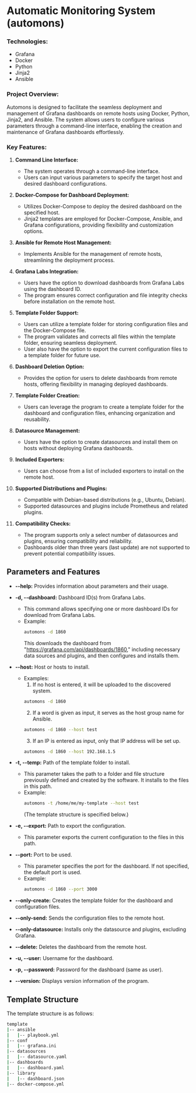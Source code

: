 # Automatic Monitoring System (automons)

### Technologies:

- Grafana
- Docker
- Python
- Jinja2
- Ansible

### Project Overview:

Automons is designed to facilitate the seamless deployment and management of Grafana dashboards on remote hosts using
Docker, Python, Jinja2, and Ansible. The system allows users to configure various parameters through a command-line
interface, enabling the creation and maintenance of Grafana dashboards effortlessly.

### Key Features:

1. **Command Line Interface:**
    - The system operates through a command-line interface.
    - Users can input various parameters to specify the target host and desired dashboard configurations.

2. **Docker-Compose for Dashboard Deployment:**
    - Utilizes Docker-Compose to deploy the desired dashboard on the specified host.
    - Jinja2 templates are employed for Docker-Compose, Ansible, and Grafana configurations, providing flexibility and
      customization options.

3. **Ansible for Remote Host Management:**
    - Implements Ansible for the management of remote hosts, streamlining the deployment process.

4. **Grafana Labs Integration:**
    - Users have the option to download dashboards from Grafana Labs using the dashboard ID.
    - The program ensures correct configuration and file integrity checks before installation on the remote host.

5. **Template Folder Support:**
    - Users can utilize a template folder for storing configuration files and the Docker-Compose file.
    - The program validates and corrects all files within the template folder, ensuring seamless deployment.
    - User also have the option to export the current configuration files to a template folder for future use.

6. **Dashboard Deletion Option:**
    - Provides the option for users to delete dashboards from remote hosts, offering flexibility in managing deployed
      dashboards.

7. **Template Folder Creation:**
    - Users can leverage the program to create a template folder for the dashboard and configuration files, enhancing
      organization and reusability.

8. **Datasource Management:**
    - Users have the option to create datasources and install them on hosts without deploying Grafana dashboards.

9. **Included Exporters:**
    - Users can choose from a list of included exporters to install on the remote host.

10. **Supported Distributions and Plugins:**
    - Compatible with Debian-based distributions (e.g., Ubuntu, Debian).
    - Supported datasources and plugins include Prometheus and related plugins.

11. **Compatibility Checks:**
    - The program supports only a select number of datasources and plugins, ensuring compatibility and reliability.
    - Dashboards older than three years (last update) are not supported to prevent potential compatibility issues.

## Parameters and Features

- **--help:** Provides information about parameters and their usage.

- **-d, --dashboard:** Dashboard ID(s) from Grafana Labs.
    - This command allows specifying one or more dashboard IDs for download from Grafana Labs.
    - Example:
      ```sh
      automons -d 1860
      ```
      This downloads the dashboard from "https://grafana.com/api/dashboards/1860," including necessary data sources and
      plugins, and then configures and installs them.

- **--host:** Host or hosts to install.
    - Examples:
        1. If no host is entered, it will be uploaded to the discovered system.
        ```sh
        automons -d 1860
        ```
        2. If a word is given as input, it serves as the host group name for Ansible.
        ```sh
        automons -d 1860 --host test
        ```
        3. If an IP is entered as input, only that IP address will be set up.
        ```sh
        automons -d 1860 --host 192.168.1.5
        ```

- **-t, --temp:** Path of the template folder to install.
    - This parameter takes the path to a folder and file structure previously defined and created by the software. It
      installs to the files in this path.
    - Example:
      ```sh
      automons -t /home/me/my-template --host test
      ```
      (The template structure is specified below.)

- **-e, --export:** Path to export the configuration.
    - This parameter exports the current configuration to the files in this path.

- **--port:** Port to be used.
    - This parameter specifies the port for the dashboard. If not specified, the default port is used.
    - Example:
      ```sh
      automons -d 1860 --port 3000
      ```

- **--only-create:** Creates the template folder for the dashboard and configuration files.

- **--only-send:** Sends the configuration files to the remote host.

- **--only-datasource:** Installs only the datasource and plugins, excluding Grafana.

- **--delete:** Deletes the dashboard from the remote host.

- **-u, --user:** Username for the dashboard.

- **-p, --password:** Password for the dashboard (same as user).

- **--version:** Displays version information of the program.

## Template Structure

The template structure is as follows:

```sh
template
|-- ansible
|   |-- playbook.yml
|-- conf
|   |-- grafana.ini
|-- datasources
|   |-- datasource.yaml
|-- dashboards
|   |-- dashboard.yaml
|-- library
|   |-- dashboard.json
|-- docker-compose.yml
```